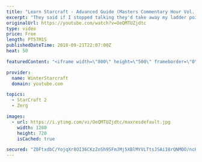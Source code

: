```yaml
---
title: "Learn Starcraft - Advanced Guide (Masters Commentary Hour Vol. 1)"
excerpt: "They said if I stopped talking they'd take away my ladder points. Next one I upload will have more terran/toss blame RNGesus."
originalUrl: https://youtube.com/watch?v=OeQMTUZjdtc
type: video
price: Free
length: PT57M1S
publishedDateTime: 2018-09-21T22:07:00Z
heat: 50

featuredContent: "<iframe width=\"800\" height=\"500\" frameborder=\"0\" src=\"https://www.youtube.com/embed/OeQMTUZjdtc\" allow=\"accelerometer; autoplay; encrypted-media; gyroscope; picture-in-picture\" allowfullscreen></iframe>"

provider:
  name: WinterStarcraft
  domain: youtube.com

topics:
  - StarCraft 2
  - Zerg

images:
  - url: https://i.ytimg.com/vi/OeQMTUZjdtc/maxresdefault.jpg
    width: 1280
    height: 720
    isCached: true

secured: "Z0FtxdbC/YojqXr8OI36CKzZoSh95FmJMj5XBlMYVLTtsJSAiI8rQNMOO/ncHLtGyOayQlkyfr9Or/WqQhF6JXDw4z/NhL11AkeeDtWUuQlouTBugPVTHfZ/Wm/zN+XjwubF7Bouf0ij8PwIpcEvl92/ziZv+nrrVT/SWeNT6S7AZ8WMz0eVuZsWs9DWskUfy35nXZMF1RftRJcnmvQKbzPxM7wOJwRuxPOxSFEevieypnFMWFZ7D8/F14vB/Y/5ngXCud15RfUjmrk0X/EHjT5wb00GOn11H9RS3kR/RgOqAcMa/e2kFarbKqwxWfav43t87qEO8hsS23blu+pjQfLiu1BTQ705/DExyab9AH7l6FuVcquHFN44Oy9SeCtSBCCX9Pch0hG4zoblO2KJ4e5aUlC1otWOHuxJ7L2d+2Q=;lZLS6wF0f9y0Xp9l/Q1OnQ=="
---
```


